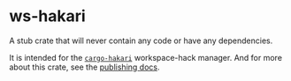 # ws-hakari

A stub crate that will never contain any code or have any dependencies.

It is intended for the [`cargo-hakari`](https://crates.io/crates/cargo-hakari) workspace-hack manager. And for more about this crate, see the [publishing docs](https://docs.rs/cargo-hakari/latest/cargo_hakari/publishing).